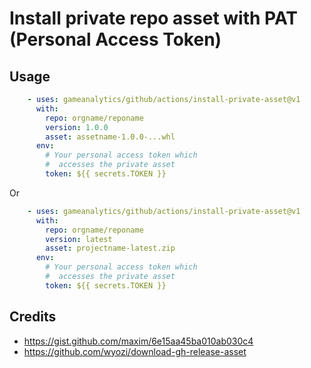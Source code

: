 # Install private repo asset with PAT (Personal Access Token)

## Usage

```yaml
    - uses: gameanalytics/github/actions/install-private-asset@v1
      with:
        repo: orgname/reponame
        version: 1.0.0
        asset: assetname-1.0.0-...whl
      env:
        # Your personal access token which
        #  accesses the private asset
        token: ${{ secrets.TOKEN }}
```

Or

```yaml
    - uses: gameanalytics/github/actions/install-private-asset@v1
      with:
        repo: orgname/reponame
        version: latest
        asset: projectname-latest.zip
      env:
        # Your personal access token which
        #  accesses the private asset
        token: ${{ secrets.TOKEN }}
```

## Credits

* https://gist.github.com/maxim/6e15aa45ba010ab030c4
* https://github.com/wyozi/download-gh-release-asset
